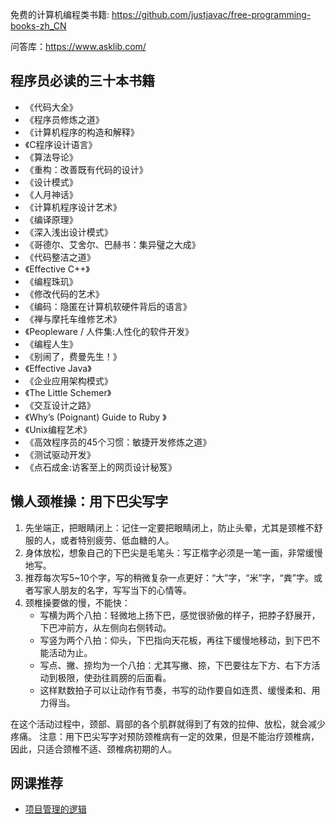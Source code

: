 免费的计算机编程类书籍: https://github.com/justjavac/free-programming-books-zh_CN

问答库：https://www.asklib.com/

## 程序员必读的三十本书籍
- 《代码大全》
- 《程序员修炼之道》
- 《计算机程序的构造和解释》
- 《C程序设计语言》
- 《算法导论》
- 《重构：改善既有代码的设计》
- 《设计模式》
- 《人月神话》
- 《计算机程序设计艺术》
- 《编译原理》
- 《深入浅出设计模式》
- 《哥德尔、艾舍尔、巴赫书：集异璧之大成》
- 《代码整洁之道》
- 《Effective C++》
- 《编程珠玑》
- 《修改代码的艺术》
- 《编码：隐匿在计算机软硬件背后的语言》
- 《禅与摩托车维修艺术》
- 《Peopleware / 人件集:人性化的软件开发》
- 《编程人生》
- 《别闹了，费曼先生！》
- 《Effective Java》
- 《企业应用架构模式》
- 《The Little Schemer》
- 《交互设计之路》
- 《Why’s (Poignant) Guide to Ruby 》
- 《Unix编程艺术》
- 《高效程序员的45个习惯：敏捷开发修炼之道》
- 《测试驱动开发》
- 《点石成金:访客至上的网页设计秘笈》

## 懒人颈椎操：用下巴尖写字
1. 先坐端正，把眼睛闭上：记住一定要把眼睛闭上，防止头晕，尤其是颈椎不舒服的人，或者特别疲劳、低血糖的人。
2. 身体放松，想象自己的下巴尖是毛笔头：写正楷字必须是一笔一画，非常缓慢地写。
3. 推荐每次写5~10个字，写的稍微复杂一点更好：“大”字，“米”字，“粪”字。或者写家人朋友的名字，写写当下的心情等。
4. 颈椎操要做的慢，不能快：
    - 写横为两个八拍：轻微地上扬下巴，感觉很骄傲的样子，把脖子舒展开，下巴冲前方，从左侧向右侧转动。
    - 写竖为两个八拍：仰头，下巴指向天花板，再往下缓慢地移动，到下巴不能活动为止。
    - 写点、撇、捺均为一个八拍：尤其写撇、捺，下巴要往左下方、右下方活动到极限，使劲往肩膀的后面看。
    - 这样默数拍子可以让动作有节奏，书写的动作要自如连贯、缓慢柔和、用力得当。

在这个活动过程中，颈部、肩部的各个肌群就得到了有效的拉伸、放松，就会减少疼痛。
注意：用下巴尖写字对预防颈椎病有一定的效果，但是不能治疗颈椎病，因此，只适合颈椎不适、颈椎病初期的人。

## 网课推荐
- [项目管理的逻辑](https://www.bilibili.com/video/av58450290)
